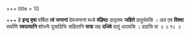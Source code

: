 +++
title = 10

+++
हे **इन्द्र** **वृषा** वर्षिता **त्वं** **जनानां** देवजनानां मध्ये **मंहिष्ठः** दातृतमः **जज्ञिरे** प्रादुर्भवसि । अत एव **विश्वा** सर्वाणि **स्वपत्यानि** शोभनैः पुत्रादिभिः सहितानि **सत्रा** सह **दधिषे** दातुं धारयसि । ददासि वा ॥ ॥ १८ ॥